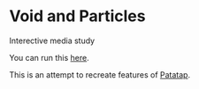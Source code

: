 # Void and Particles
Interective media study

You can run this [here](https://voidandparticles.herokuapp.com/).

This is an attempt to recreate features of [Patatap](https://patatap.com/).

